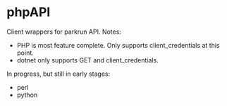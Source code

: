 phpAPI
======

Client wrappers for parkrun API. Notes:

* PHP is most feature complete. Only supports client_credentials at this point.
* dotnet only supports GET and client_credentials.

In progress, but still in early stages:

* perl
* python